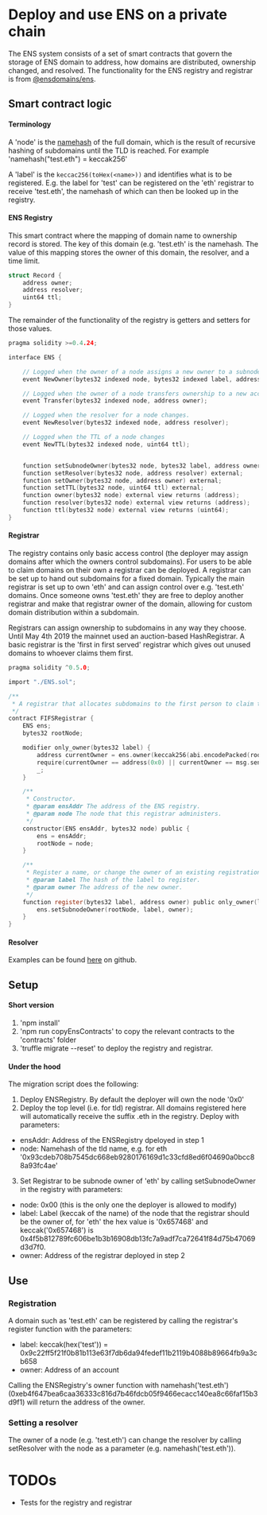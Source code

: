 # Deploy and use ENS on a private chain
The ENS system consists of a set of smart contracts that govern the storage of ENS domain to address, how domains are distributed, ownership changed, and resolved. The functionality for the ENS registry and registrar is from [@ensdomains/ens](https://github.com/ensdomains/ens).



## Smart contract logic



#### Terminology
A 'node' is the [namehash](https://docs.ens.domains/#namehash) of the full domain, which is the result of recursive hashing of subdomains until the TLD is reached. For example 'namehash("test.eth") = keccak256'

A 'label' is the `keccac256(toHex(<name>))` and identifies what is to be registered. E.g. the label for 'test' can be registered on the 'eth' registrar to receive 'test.eth', the namehash of which can then be looked up in the registry.



#### ENS Registry
This smart contract where the mapping of domain name to ownership record is stored. The key of this domain (e.g. 'test.eth' is the namehash. The value of this mapping stores the owner of this domain, the resolver, and a time limit.
```C
struct Record {
    address owner;
    address resolver;
    uint64 ttl;
}
```

The remainder of the functionality of the registry is getters and setters for those values.

```c
pragma solidity >=0.4.24;

interface ENS {

    // Logged when the owner of a node assigns a new owner to a subnode.
    event NewOwner(bytes32 indexed node, bytes32 indexed label, address owner);

    // Logged when the owner of a node transfers ownership to a new account.
    event Transfer(bytes32 indexed node, address owner);

    // Logged when the resolver for a node changes.
    event NewResolver(bytes32 indexed node, address resolver);

    // Logged when the TTL of a node changes
    event NewTTL(bytes32 indexed node, uint64 ttl);


    function setSubnodeOwner(bytes32 node, bytes32 label, address owner) external;
    function setResolver(bytes32 node, address resolver) external;
    function setOwner(bytes32 node, address owner) external;
    function setTTL(bytes32 node, uint64 ttl) external;
    function owner(bytes32 node) external view returns (address);
    function resolver(bytes32 node) external view returns (address);
    function ttl(bytes32 node) external view returns (uint64);
}
```
#### Registrar
The registry contains only basic access control (the deployer may assign domains after which the owners control subdomains). For users to be able to claim domains on their own a registrar can be deployed. A registrar can be set up to hand out subdomains for a fixed domain. Typically the main registrar is set up to own 'eth' and can assign control over e.g. 'test.eth' domains. Once someone owns 'test.eth' they are free to deploy another registrar and make that registrar owner of the domain, allowing for custom domain distribution within a subdomain.

Registrars can assign ownership to subdomains in any way they choose. Until May 4th 2019 the mainnet used an auction-based HashRegistrar. A basic registrar is the 'first in first served' registrar which gives out unused domains to whoever claims them first.


```c
pragma solidity ^0.5.0;

import "./ENS.sol";

/**
 * A registrar that allocates subdomains to the first person to claim them.
 */
contract FIFSRegistrar {
    ENS ens;
    bytes32 rootNode;

    modifier only_owner(bytes32 label) {
        address currentOwner = ens.owner(keccak256(abi.encodePacked(rootNode, label)));
        require(currentOwner == address(0x0) || currentOwner == msg.sender);
        _;
    }

    /**
     * Constructor.
     * @param ensAddr The address of the ENS registry.
     * @param node The node that this registrar administers.
     */
    constructor(ENS ensAddr, bytes32 node) public {
        ens = ensAddr;
        rootNode = node;
    }

    /**
     * Register a name, or change the owner of an existing registration.
     * @param label The hash of the label to register.
     * @param owner The address of the new owner.
     */
    function register(bytes32 label, address owner) public only_owner(label) {
        ens.setSubnodeOwner(rootNode, label, owner);
    }
}
```

#### Resolver
Examples can be found [here](https://github.com/ensdomains/resolvers) on github.



## Setup
#### Short version
1. 'npm install'
2. 'npm run copyEnsContracts' to copy the relevant contracts to the 'contracts' folder
3. 'truffle migrate --reset' to deploy the registry and registrar.


#### Under the hood
The migration script does the following:
1. Deploy ENSRegistry. By default the deployer will own the node '0x0'
2. Deploy the top level (i.e. for tld) registrar. All domains registered here will automatically receive the suffix .eth in the registry. Deploy with parameters:
  - ensAddr: Address of the ENSRegistry dpeloyed in step 1
  - node: Namehash of the tld name, e.g. for eth '0x93cdeb708b7545dc668eb9280176169d1c33cfd8ed6f04690a0bcc88a93fc4ae'
3. Set Registrar to be subnode owner of 'eth' by calling setSubnodeOwner in the registry with parameters:
  - node: 0x00 (this is the only one the deployer is allowed to modify)
  - label: Label (keccak of the name) of the node that the registrar should be the owner of, for 'eth' the hex value is '0x657468' and keccak('0x657468') is 0x4f5b812789fc606be1b3b16908db13fc7a9adf7ca72641f84d75b47069d3d7f0.
  - owner: Address of the registrar deployed in step 2


## Use
### Registration
A domain such as 'test.eth' can be registered by calling the registrar's register function with the parameters:
  - label: keccak(hex('test')) = 0x9c22ff5f21f0b81b113e63f7db6da94fedef11b2119b4088b89664fb9a3cb658
  - owner: Address of an account

Calling the ENSRegistry's owner function with namehash('test.eth') (0xeb4f647bea6caa36333c816d7b46fdcb05f9466ecacc140ea8c66faf15b3d9f1) will return the address of the owner.

### Setting a resolver
The owner of a node (e.g. 'test.eth') can change the resolver by calling setResolver with the node as a parameter (e.g. namehash('test.eth')).


# TODOs
- Tests for the registry and registrar
